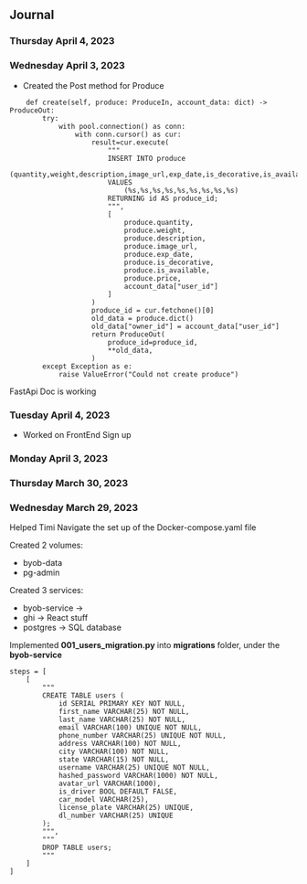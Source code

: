 ## Journal

### Thursday April 4, 2023

### Wednesday April 3, 2023

- Created the Post method for Produce

```
    def create(self, produce: ProduceIn, account_data: dict) -> ProduceOut:
        try:
            with pool.connection() as conn:
                with conn.cursor() as cur:
                    result=cur.execute(
                        """
                        INSERT INTO produce
                            (quantity,weight,description,image_url,exp_date,is_decorative,is_available,price,owner_id)
                        VALUES
                            (%s,%s,%s,%s,%s,%s,%s,%s,%s)
                        RETURNING id AS produce_id;
                        """,
                        [
                            produce.quantity,
                            produce.weight,
                            produce.description,
                            produce.image_url,
                            produce.exp_date,
                            produce.is_decorative,
                            produce.is_available,
                            produce.price,
                            account_data["user_id"]
                        ]
                    )
                    produce_id = cur.fetchone()[0]
                    old_data = produce.dict()
                    old_data["owner_id"] = account_data["user_id"]
                    return ProduceOut(
                        produce_id=produce_id,
                        **old_data,
                    )
        except Exception as e:
            raise ValueError("Could not create produce")

```

FastApi Doc is working

### Tuesday April 4, 2023

- Worked on FrontEnd Sign up

### Monday April 3, 2023

### Thursday March 30, 2023

### Wednesday March 29, 2023

Helped Timi Navigate the set up of the Docker-compose.yaml file

Created 2 volumes:

- byob-data
- pg-admin

Created 3 services:

- byob-service ->
- ghi -> React stuff
- postgres -> SQL database

Implemented **001_users_migration.py** into **migrations** folder, under the **byob-service**

```
steps = [
    [
        """
        CREATE TABLE users (
            id SERIAL PRIMARY KEY NOT NULL,
            first_name VARCHAR(25) NOT NULL,
            last_name VARCHAR(25) NOT NULL,
            email VARCHAR(100) UNIQUE NOT NULL,
            phone_number VARCHAR(25) UNIQUE NOT NULL,
            address VARCHAR(100) NOT NULL,
            city VARCHAR(100) NOT NULL,
            state VARCHAR(15) NOT NULL,
            username VARCHAR(25) UNIQUE NOT NULL,
            hashed_password VARCHAR(1000) NOT NULL,
            avatar_url VARCHAR(1000),
            is_driver BOOL DEFAULT FALSE,
            car_model VARCHAR(25),
            license_plate VARCHAR(25) UNIQUE,
            dl_number VARCHAR(25) UNIQUE
        );
        """,
        """
        DROP TABLE users;
        """
    ]
]
```
